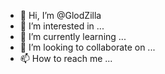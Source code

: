 - 👋 Hi, I’m @GlodZilla
- 👀 I’m interested in ...
- 🌱 I’m currently learning ...
- 💞️ I’m looking to collaborate on ...
- 📫 How to reach me ...

<!---
GlodZilla/GlodZilla is a ✨ special ✨ repository because its `README.md` (this file) appears on your GitHub profile.
You can click the Preview link to take a look at your changes.
--->
